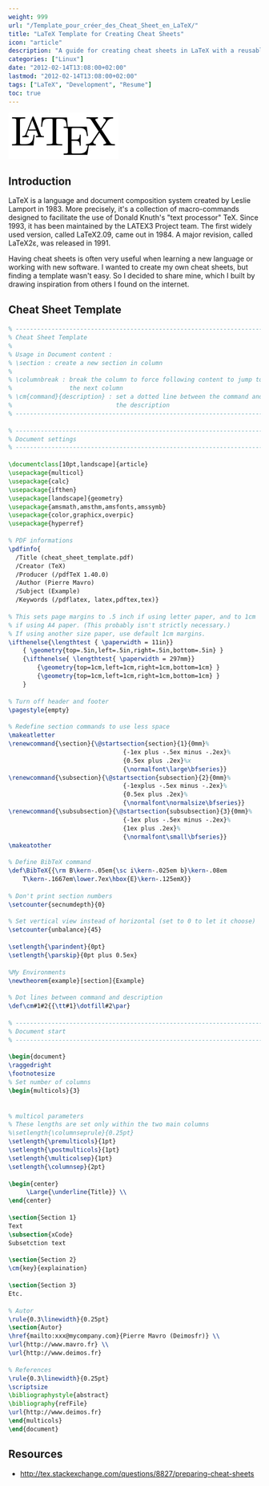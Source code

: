 ```yaml
---
weight: 999
url: "/Template_pour_créer_des_Cheat_Sheet_en_LaTeX/"
title: "LaTeX Template for Creating Cheat Sheets"
icon: "article"
description: "A guide for creating cheat sheets in LaTeX with a reusable template and formatting tips."
categories: ["Linux"]
date: "2012-02-14T13:08:00+02:00"
lastmod: "2012-02-14T13:08:00+02:00"
tags: ["LaTeX", "Development", "Resume"]
toc: true
---
```


![LaTeX](/images/latex_logo.png)

## Introduction

LaTeX is a language and document composition system created by Leslie Lamport in 1983. More precisely, it's a collection of macro-commands designed to facilitate the use of Donald Knuth's "text processor" TeX. Since 1993, it has been maintained by the LATEX3 Project team. The first widely used version, called LaTeX2.09, came out in 1984. A major revision, called LaTeX2ε, was released in 1991.

Having cheat sheets is often very useful when learning a new language or working with new software. I wanted to create my own cheat sheets, but finding a template wasn't easy. So I decided to share mine, which I built by drawing inspiration from others I found on the internet.

## Cheat Sheet Template

```latex {linenos=table}
% -----------------------------------------------------------------------
% Cheat Sheet Template
%
% Usage in Document content :
% \section : create a new section in column
%
% \columnbreak : break the column to force following content to jump to
%                the next column
% \cm{command}{description} : set a dotted line between the command and
%                             the description
% -----------------------------------------------------------------------

% -----------------------------------------------------------------------
% Document settings
% -----------------------------------------------------------------------

\documentclass[10pt,landscape]{article}
\usepackage{multicol}
\usepackage{calc}
\usepackage{ifthen}
\usepackage[landscape]{geometry}
\usepackage{amsmath,amsthm,amsfonts,amssymb}
\usepackage{color,graphicx,overpic}
\usepackage{hyperref}

% PDF informations
\pdfinfo{
  /Title (cheat_sheet_template.pdf)
  /Creator (TeX)
  /Producer (/pdfTeX 1.40.0)
  /Author (Pierre Mavro)
  /Subject (Example)
  /Keywords (/pdflatex, latex,pdftex,tex)}

% This sets page margins to .5 inch if using letter paper, and to 1cm
% if using A4 paper. (This probably isn't strictly necessary.)
% If using another size paper, use default 1cm margins.
\ifthenelse{\lengthtest { \paperwidth = 11in}}
    { \geometry{top=.5in,left=.5in,right=.5in,bottom=.5in} }
    {\ifthenelse{ \lengthtest{ \paperwidth = 297mm}}
        {\geometry{top=1cm,left=1cm,right=1cm,bottom=1cm} }
        {\geometry{top=1cm,left=1cm,right=1cm,bottom=1cm} }
    }

% Turn off header and footer
\pagestyle{empty}

% Redefine section commands to use less space
\makeatletter
\renewcommand{\section}{\@startsection{section}{1}{0mm}%
                                {-1ex plus -.5ex minus -.2ex}%
                                {0.5ex plus .2ex}%x
                                {\normalfont\large\bfseries}}
\renewcommand{\subsection}{\@startsection{subsection}{2}{0mm}%
                                {-1explus -.5ex minus -.2ex}%
                                {0.5ex plus .2ex}%
                                {\normalfont\normalsize\bfseries}}
\renewcommand{\subsubsection}{\@startsection{subsubsection}{3}{0mm}%
                                {-1ex plus -.5ex minus -.2ex}%
                                {1ex plus .2ex}%
                                {\normalfont\small\bfseries}}
\makeatother

% Define BibTeX command
\def\BibTeX{{\rm B\kern-.05em{\sc i\kern-.025em b}\kern-.08em
    T\kern-.1667em\lower.7ex\hbox{E}\kern-.125emX}}

% Don't print section numbers
\setcounter{secnumdepth}{0}

% Set vertical view instead of horizontal (set to 0 to let it choose)
\setcounter{unbalance}{45}

\setlength{\parindent}{0pt}
\setlength{\parskip}{0pt plus 0.5ex}

%My Environments
\newtheorem{example}[section]{Example}

% Dot lines between command and description
\def\cm#1#2{{\tt#1}\dotfill#2\par}

% -----------------------------------------------------------------------
% Document start
% -----------------------------------------------------------------------

\begin{document}
\raggedright
\footnotesize
% Set number of columns
\begin{multicols}{3}


% multicol parameters
% These lengths are set only within the two main columns
%\setlength{\columnseprule}{0.25pt}
\setlength{\premulticols}{1pt}
\setlength{\postmulticols}{1pt}
\setlength{\multicolsep}{1pt}
\setlength{\columnsep}{2pt}

\begin{center}
     \Large{\underline{Title}} \\
\end{center}

\section{Section 1}
Text
\subsection{xCode}
Subsetction text

\section{Section 2}
\cm{key}{explaination}

\section{Section 3}
Etc.

% Autor
\rule{0.3\linewidth}{0.25pt}
\section{Autor}
\href{mailto:xxx@mycompany.com}{Pierre Mavro (Deimosfr)} \\
\url{http://www.mavro.fr} \\
\url{http://www.deimos.fr}

% References
\rule{0.3\linewidth}{0.25pt}
\scriptsize
\bibliographystyle{abstract}
\bibliography{refFile}
\url{http://www.deimos.fr}
\end{multicols}
\end{document}
```

## Resources
- http://tex.stackexchange.com/questions/8827/preparing-cheat-sheets
